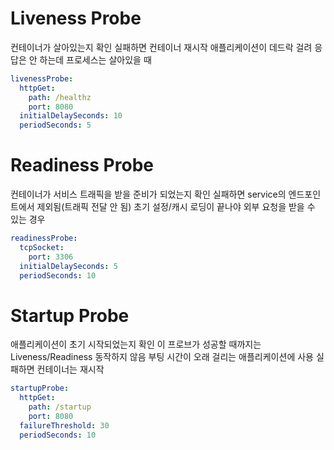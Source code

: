 # Liveness Probe
컨테이너가 살아있는지 확인
실패하면 컨테이너 재시작
애플리케이션이 데드락 걸려 응답은 안 하는데 프로세스는 살아있을 때
```yml
livenessProbe:
  httpGet:
    path: /healthz
    port: 8080
  initialDelaySeconds: 10
  periodSeconds: 5

```

# Readiness Probe
컨테이너가 서비스 트래픽을 받을 준비가 되었는지 확인
실패하면 service의 엔드포인트에서 제외됨(트래픽 전달 안 됨)
초기 설정/캐시 로딩이 끝나야 외부 요청을 받을 수 있는 경우
```yml
readinessProbe:
  tcpSocket:
    port: 3306
  initialDelaySeconds: 5
  periodSeconds: 10

```

# Startup Probe
애플리케이션이 초기 시작되었는지 확인
이 프로브가 성공할 때까지는 Liveness/Readiness 동작하지 않음
부팅 시간이 오래 걸리는 애플리케이션에 사용
실패하면 컨테이너는 재시작
```yml
startupProbe:
  httpGet:
    path: /startup
    port: 8080
  failureThreshold: 30
  periodSeconds: 10

```